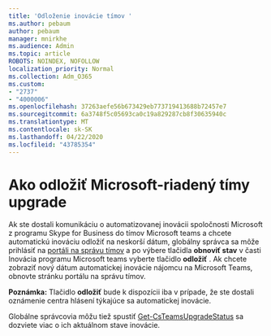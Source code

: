 ```yaml
---
title: 'Odloženie inovácie tímov '
ms.author: pebaum
author: pebaum
manager: mnirkhe
ms.audience: Admin
ms.topic: article
ROBOTS: NOINDEX, NOFOLLOW
localization_priority: Normal
ms.collection: Adm_O365
ms.custom:
- "2737"
- "4000006"
ms.openlocfilehash: 37263aefe56b673429eb773719413688b72457e7
ms.sourcegitcommit: 6a3748f5c05693ca0c19a829287cb8f30635940c
ms.translationtype: MT
ms.contentlocale: sk-SK
ms.lasthandoff: 04/22/2020
ms.locfileid: "43785354"
---
```

# <a name="how-to-postpone-the-microsoft-driven-teams-upgrade"></a>Ako odložiť Microsoft-riadený tímy upgrade

Ak ste dostali komunikáciu o automatizovanej inovácii spoločnosti Microsoft z programu Skype for Business do tímov Microsoft teams a chcete automatickú inováciu odložiť na neskorší dátum, globálny správca sa môže prihlásiť na [portáli na správu tímov](https://admin.teams.microsoft.com/dashboard) a po výbere tlačidla **obnoviť stav** v časti Inovácia programu Microsoft teams vyberte tlačidlo **odložiť** . Ak chcete zobraziť nový dátum automatickej inovácie nájomcu na Microsoft Teams, obnovte stránku portálu na správu tímov.

**Poznámka:** Tlačidlo **odložiť** bude k dispozícii iba v prípade, že ste dostali oznámenie centra hlásení týkajúce sa automatickej inovácie. 

Globálne správcovia môžu tiež spustiť [Get-CsTeamsUpgradeStatus](https://docs.microsoft.com/powershell/module/skype/get-csteamsupgradestatus?view=skype-ps) sa dozviete viac o ich aktuálnom stave inovácie.
